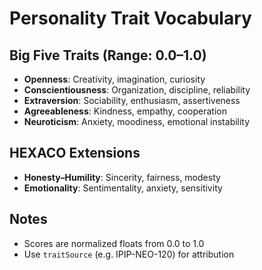 # Personality Trait Vocabulary

## Big Five Traits (Range: 0.0–1.0)
- **Openness**: Creativity, imagination, curiosity
- **Conscientiousness**: Organization, discipline, reliability
- **Extraversion**: Sociability, enthusiasm, assertiveness
- **Agreeableness**: Kindness, empathy, cooperation
- **Neuroticism**: Anxiety, moodiness, emotional instability

## HEXACO Extensions
- **Honesty–Humility**: Sincerity, fairness, modesty
- **Emotionality**: Sentimentality, anxiety, sensitivity

## Notes
- Scores are normalized floats from 0.0 to 1.0
- Use `traitSource` (e.g. IPIP-NEO-120) for attribution